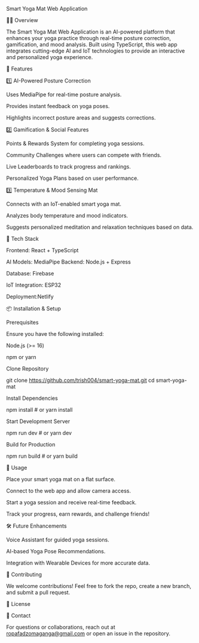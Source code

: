 Smart Yoga Mat Web Application

🧘‍♀️ Overview

The Smart Yoga Mat Web Application is an AI-powered platform that enhances your yoga practice through 
real-time posture correction, gamification, and mood analysis. Built using TypeScript, this web app integrates cutting-edge AI 
and IoT technologies to provide an interactive and personalized yoga experience.

🌟 Features

1️⃣ AI-Powered Posture Correction

Uses MediaPipe  for real-time posture analysis.

Provides instant feedback on yoga poses.

Highlights incorrect posture areas and suggests corrections.

2️⃣ Gamification & Social Features

Points & Rewards System for completing yoga sessions.

Community Challenges where users can compete with friends.

Live Leaderboards to track progress and rankings.

Personalized Yoga Plans based on user performance.

3️⃣ Temperature & Mood Sensing Mat

Connects with an IoT-enabled smart yoga mat.

Analyzes body temperature and mood indicators.

Suggests personalized meditation and relaxation techniques based on data.

🚀 Tech Stack

Frontend: React + TypeScript

AI Models: MediaPipe 
Backend: Node.js + Express

Database:  Firebase

IoT Integration: ESP32 

Deployment:Netlify

📦 Installation & Setup

Prerequisites

Ensure you have the following installed:

Node.js (>= 16)

npm or yarn

Clone Repository

git clone https://github.com/trish004/smart-yoga-mat.git
cd smart-yoga-mat

Install Dependencies

npm install  # or yarn install

Start Development Server

npm run dev  # or yarn dev

Build for Production

npm run build  # or yarn build

📌 Usage

Place your smart yoga mat on a flat surface.

Connect to the web app and allow camera access.

Start a yoga session and receive real-time feedback.

Track your progress, earn rewards, and challenge friends!

🛠️ Future Enhancements

Voice Assistant for guided yoga sessions.

AI-based Yoga Pose Recommendations.

Integration with Wearable Devices for more accurate data.

🤝 Contributing

We welcome contributions! Feel free to fork the repo, create a new branch, and submit a pull request.

📜 License



💬 Contact

For questions or collaborations, reach out at ropafadzomaganga@gmail.com or open an issue in the repository.

